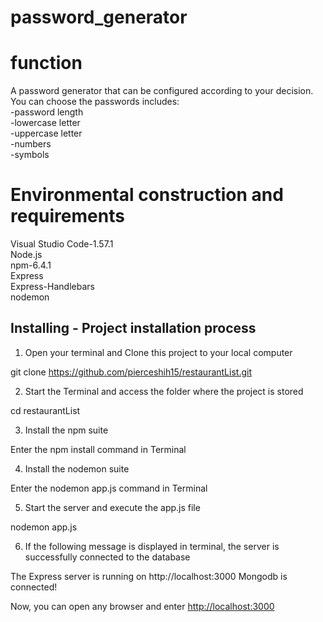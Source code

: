 # password_generator

# function
A password generator that can be configured according to your decision. <br>
You can choose the passwords includes:<br>
-password length <br>
-lowercase letter<br>
-uppercase letter<br>
-numbers<br>
-symbols<br>

# Environmental construction and requirements
Visual Studio Code-1.57.1<br>
Node.js<br>
npm-6.4.1<br>
Express<br>
Express-Handlebars<br>
nodemon<br>

## Installing - Project installation process

1. Open your terminal and Clone this project to your local computer

git clone https://github.com/pierceshih15/restaurantList.git

2. Start the Terminal and access the folder where the project is stored

cd restaurantList

3. Install the npm suite

Enter the npm install command in Terminal

4. Install the nodemon suite

Enter the nodemon app.js command in Terminal

5. Start the server and execute the app.js file

nodemon app.js

6. If the following message is displayed in terminal, the server is successfully connected to the database

The Express server is running on http://localhost:3000
Mongodb is connected!

Now, you can open any browser and enter [http://localhost:3000](http://localhost:3000)
